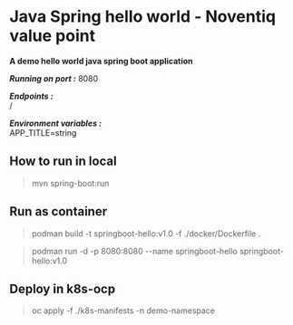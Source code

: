 # Java Spring hello world - Noventiq value point

__A demo hello world java spring boot application__

___Running on port :___ 8080

___Endpoints :___   
    /

___Environment variables :___   
APP_TITLE=string


## How to run in local

> mvn spring-boot:run 

## Run as container

> podman build -t springboot-hello:v1.0 -f ./docker/Dockerfile .

> podman run -d -p 8080:8080 --name springboot-hello springboot-hello:v1.0

## Deploy in k8s-ocp

> oc apply -f ./k8s-manifests -n demo-namespace